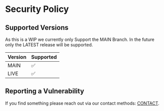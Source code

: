 # Security Policy

## Supported Versions

As this is a WIP we currently only Support the MAIN Branch.
In the future only the LATEST release will be supported.

| Version | Supported          |
| ------- | ------------------ |
| MAIN    | :white_check_mark: |
| LIVE    | :white_check_mark: |

## Reporting a Vulnerability

If you find something please reach out via our contact methods: [CONTACT](https://projectrebirth.net).
